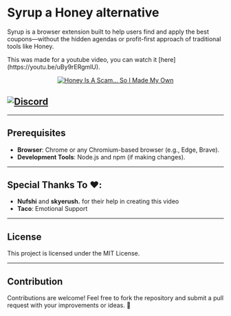 # Syrup a Honey alternative

Syrup is a browser extension built to help users find and apply the best coupons—without the hidden agendas or profit-first approach of traditional tools like Honey.

<p>This was made for a youtube video, you can watch it [here](https://youtu.be/uBy9rERgmlU).</p>

<div align="center">
  <a href="https://www.youtube.com/watch?v=uBy9rERgmlU"><img src="https://img.youtube.com/vi/uBy9rERgmlU/0.jpg" alt="Honey Is A Scam... So I Made My Own"></a>
</div>

## <a href="https://dsc.gg/hexium"><img src="https://img.shields.io/discord/1322120002576453745?color=5865F2&label=Discord&logo=discord&logoColor=white" alt="Discord"></a>

---

## Prerequisites

-   **Browser**: Chrome or any Chromium-based browser (e.g., Edge, Brave).
-   **Development Tools**: Node.js and npm (if making changes).

---

## Special Thanks To ❤️:

-   **Nufshi** and **skyerush.** for their help in creating this video
-   **Taco**: Emotional Support

---

## License

This project is licensed under the MIT License.

---

## Contribution

Contributions are welcome! Feel free to fork the repository and submit a pull request with your improvements or ideas. 🚀
